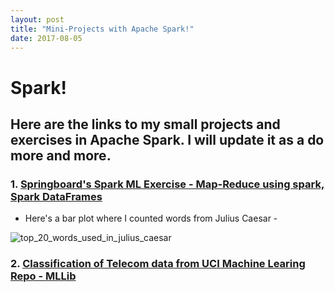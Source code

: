 ```yaml
---
layout: post
title: "Mini-Projects with Apache Spark!"
date: 2017-08-05
---
```


# Spark!

## Here are the links to my small projects and exercises in Apache Spark. I will update it as a do more and more.

### 1. [Springboard's Spark ML Exercise - Map-Reduce using spark, Spark DataFrames](https://github.com/nachiketmparanjape/Spark-Projects-Exercises/blob/master/PySpark-Notebook-1/pyspark.ipynb "Jupyter Notebook")
  * Here's a bar plot where I counted words from Julius Caesar -
  
  
![top_20_words_used_in_julius_caesar](https://user-images.githubusercontent.com/11637437/29984549-ca15b38a-8f0f-11e7-96fe-2b8115b8da4a.png)



### 2. **[Classification of Telecom data from UCI Machine Learing Repo - MLLib](https://github.com/nachiketmparanjape/Spark-Projects-Exercises/blob/master/Telecom_Classification_Spark/ds-for-telco.ipynb "Jupyter Notebook")**

